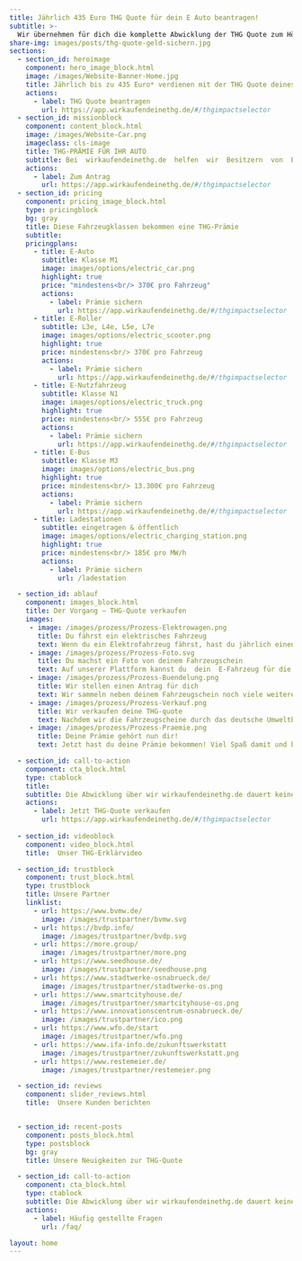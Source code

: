 ```yaml
---
title: Jährlich 435 Euro THG Quote für dein E Auto beantragen!
subtitle: >-
  Wir übernehmen für dich die komplette Abwicklung der THG Quote zum Höchstpreis, so kannst du am besten mit deinem E-Auto die Prämie verkaufen. Einfach. Nachhaltig.
share-img: images/posts/thg-quote-geld-sichern.jpg
sections:	
  - section_id: heroimage
    component: hero_image_block.html
    image: /images/Website-Banner-Home.jpg
    title: Jährlich bis zu 435 Euro* verdienen mit der THG Quote deines E Autos!
    actions:
      - label: THG Quote beantragen
        url: https://app.wirkaufendeinethg.de/#/thgimpactselector
  - section_id: missionblock
    component: content_block.html
    image: /images/Website-Car.png
    imageclass: cls-image
    title: THG-PRÄMIE FÜR IHR AUTO
    subtitle: Bei  wirkaufendeinethg.de  helfen  wir  Besitzern  von  Elektrofahrzeugen  jährlich  eine  Vergütung  für  die  eingesparten  CO2-Emissionenn  zu  erhalten.  Beantrage  eine  Auszahlung  oder  investiere  deine  Prämie  in  nachhaltige Projekte. Das alles in nur drei Schritten.  
    actions:
      - label: Zum Antrag
        url: https://app.wirkaufendeinethg.de/#/thgimpactselector
  - section_id: pricing
    component: pricing_image_block.html
    type: pricingblock
    bg: gray
    title: Diese Fahrzeugklassen bekommen eine THG-Prämie
    subtitle:
    pricingplans:
      - title: E-Auto
        subtitle: Klasse M1
        image: images/options/electric_car.png
        highlight: true
        price: "mindestens<br/> 370€ pro Fahrzeug"
        actions:
          - label: Prämie sichern
            url: https://app.wirkaufendeinethg.de/#/thgimpactselector
      - title: E-Roller
        subtitle: L3e, L4e, L5e, L7e
        image: images/options/electric_scooter.png
        highlight: true
        price: mindestens<br/> 370€ pro Fahrzeug
        actions:
          - label: Prämie sichern
            url: https://app.wirkaufendeinethg.de/#/thgimpactselector
      - title: E-Nutzfahrzeug
        subtitle: Klasse N1
        image: images/options/electric_truck.png
        highlight: true
        price: mindestens<br/> 555€ pro Fahrzeug
        actions:
          - label: Prämie sichern
            url: https://app.wirkaufendeinethg.de/#/thgimpactselector
      - title: E-Bus
        subtitle: Klasse M3
        image: images/options/electric_bus.png
        highlight: true
        price: mindestens<br/> 13.300€ pro Fahrzeug
        actions:
          - label: Prämie sichern
            url: https://app.wirkaufendeinethg.de/#/thgimpactselector
      - title: Ladestationen
        subtitle: eingetragen & öffentlich
        image: images/options/electric_charging_station.png
        highlight: true
        price: mindestens<br/> 185€ pro MW/h 
        actions:
          - label: Prämie sichern
            url: /ladestation

  - section_id: ablauf
    component: images_block.html
    title: Der Vorgang – THG-Quote verkaufen
    images: 
     - image: /images/prozess/Prozess-Elektrowagen.png
       title: Du fährst ein elektrisches Fahrzeug
       text: Wenn du ein Elektrofahrzeug fährst, hast du jährlich einen Anspruch  auf  eine  Prämie  für deine eingesparten CO2 -Emisssionen. 
     - image: /images/prozess/Prozess-Foto.svg
       title: Du machst ein Foto von deinem Fahrzeugschein
       text: Auf unserer Plattform kannst du  dein  E-Fahrzeug für die THG-Quote registrieren. Dafür musst du lediglich ein Foto von deinem     Fahrzeugschein  hochladen. Du kannst deine Prämie auch splitten und einen Teil für Umweltprojekte aufwenden oder wählst die volle  Auszahlung  auf dein Konto.  
     - image: /images/prozess/Prozess-Buendelung.png
       title: Wir stellen einen Antrag für dich
       text: Wir sammeln neben deinem Fahrzeugschein noch viele weitere Fahrzeugscheine ein und übermitteln diese datenschutzkonform an das  Umweltbundesamt. Hier wird geprüft, ob für dein Elektrofahrzeug bereits eine Treibhausgasquote erstellt wurde. Dieser Prozess kann bis zu   12 Wochen dauern, habe Geduld  –  wir informieren dich, wenn der Vorgang erfolgreich abgeschlossen ist.  
     - image: /images/prozess/Prozess-Verkauf.png
       title: Wir verkaufen deine THG-quote
       text: Nachdem wir die Fahrzeugscheine durch das deutsche Umweltbundesamt zertifiziert haben, gehen wir auf Firmen zu, die Interesse daran   haben, THG-Quoten zu erwerben.  
     - image: /images/prozess/Prozess-Praemie.png
       title: Deine Prämie gehört nun dir!
       text: Jetzt hast du deine Prämie bekommen! Viel Spaß damit und bis zum nächsten Jahr!  Dann bist du herzlich  willkommen, deine THG-Prämie erneut bei uns erwerben!

  - section_id: call-to-action
    component: cta_block.html
    type: ctablock
    title: 
    subtitle: Die Abwicklung über wir wirkaufendeinethg.de dauert keine 3 Minuten und gibt dir jährlich die Chance auf bis zu 400€* Prämie für eine grünere Zukunft.
    actions:
      - label: Jetzt THG-Quote verkaufen
        url: https://app.wirkaufendeinethg.de/#/thgimpactselector
        
  - section_id: videoblock
    component: video_block.html
    title:  Unser THG-Erklärvideo

  - section_id: trustblock
    component: trust_block.html
    type: trustblock
    title: Unsere Partner
    linklist:
      - url: https://www.bvmw.de/
        image: /images/trustpartner/bvmw.svg
      - url: https://bvdp.info/
        image: /images/trustpartner/bvdp.svg
      - url: https://more.group/
        image: /images/trustpartner/more.png
      - url: https://www.seedhouse.de/
        image: /images/trustpartner/seedhouse.png
      - url: https://www.stadtwerke-osnabrueck.de/
        image: /images/trustpartner/stadtwerke-os.png
      - url: https://www.smartcityhouse.de/
        image: /images/trustpartner/smartcityhouse-os.png
      - url: https://www.innovationscentrum-osnabrueck.de/
        image: /images/trustpartner/ico.png
      - url: https://www.wfo.de/start
        image: /images/trustpartner/wfo.png
      - url: https://www.ifa-info.de/zukunftswerkstatt
        image: /images/trustpartner/zukunftswerkstatt.png
      - url: https://www.restemeier.de/
        image: /images/trustpartner/restemeier.png

  - section_id: reviews
    component: slider_reviews.html
    title:  Unsere Kunden berichten


  - section_id: recent-posts
    component: posts_block.html
    type: postsblock
    bg: gray
    title: Unsere Neuigkeiten zur THG-Quote

  - section_id: call-to-action
    component: cta_block.html
    type: ctablock
    subtitle: Die Abwicklung über wir wirkaufendeinethg.de dauert keine 3 Minuten und gibt dir jährlich die Chance auf bis zu 435€* Prämie für eine grünere Zukunft.
    actions:
      - label: Häufig gestellte Fragen
        url: /faq/

layout: home
---
```


<script type="application/ld+json">
  {
    "@context": "https://schema.org",
    "@type": "Organization",
    "url": "http://www.wirkaufendeinethg.de",
    "logo": "http://www.wirkaufendeinethg.de/images/logo.png"
  }
</script>

<script type="application/ld+json">
  {
    "@context": "https://schema.org",
    "@type": "AutomotiveBusiness",
    "image": ["https://www.wirkaufendeinethg.de/images/logo.png"],
    "@id": "https://www.wirkaufendeinethg.de/",
    "name": "wirkaufendeinethg.de",
    "knowsAbout" : "Bei wirkaufendeinethg.de helfen wir Besitzern von Elektrofahrzeugen jährlich eine Förderung für die eingesparten CO2-Emissionen zu erhalten. THG-Quote Verkaufen. Einfach. Nachhaltig.",
    "award": "Digital Automotive Award 2021",
    "address": {
      "@type": "PostalAddress",
      "streetAddress": "Marie-Curie-Str. 3",
      "addressLocality": "Osnabrück",
      "addressRegion": "Niedersachsen",
      "postalCode": "49076",
      "addressCountry": "DE"
    },
    "geo": {
      "@type": "GeoCoordinates",
      "latitude": 52.288194407061624,
      "longitude": 8.014688177551546
    },
    "url": "https://www.wirkaufendeinethg.de/",
    "priceRange": "$$$",
     "telephone": "+4917672884125",
    "openingHoursSpecification": [
      {
        "@type": "OpeningHoursSpecification",
        "dayOfWeek": [
          "Monday",
          "Tuesday",
          "Wednesday",
          "Thursday",
          "Friday",
          "Saturday",
          "Sunday"
        ],
        "opens": "00:00",
        "closes": "23:59"
      }
    ]
  }
</script>

 <script type="application/ld+json">
  {
    "@context": "https://schema.org",
    "@type": "WebApplication",
    "name": "wirkaufendeinethg.de",
    "applicationCategory": "ShoppingApplication",
    "offers": {
      "@type": "Offer",
      "price": "370",
      "priceCurrency": "Euro"
    }
  }
</script>